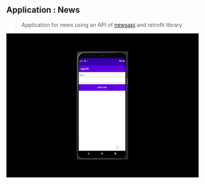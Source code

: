## Application : News


>Application for news using an API of [newsapi](https://newsapi.org) and retrofit library
     

![imgimg](news.gif)

